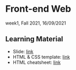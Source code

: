 # Front-end Web

week1, Fall 2021, 16/09/2021

## Learning Material

- Slide: [link](https://github.com/FPTU-Ethical-Hackers-Club/Front-end-Web/raw/main/material/CSS.pptx)
- HTML & CSS template: [link](https://github.com/FPTU-Ethical-Hackers-Club/Front-end-Web/tree/main/material/template)
- HTML cheatsheet: [link](https://github.com/FPTU-Ethical-Hackers-Club/Front-end-Web/raw/main/material/html-cheatsheet.pdf)
